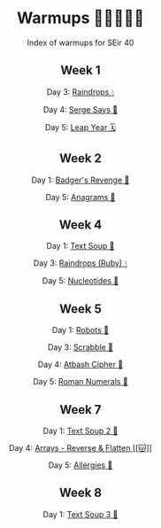 <div align="center">

# Warmups 🏃‍♀️🏃‍♂️💨
Index of warmups for SEir 40

## Week 1
Day 3: [Raindrops 💧](https://github.com/ispzz/sei40-homework/tree/main/warmups/1week/day3_raindrops)

Day 4: [Serge Says 📣](https://github.com/ispzz/sei40-homework/tree/main/warmups/1week/day4_serge_says)

Day 5: [Leap Year 🗓](https://github.com/ispzz/sei40-homework/tree/main/warmups/1week/day5_leap_year)

## Week 2
Day 1: [Badger's Revenge 🦡](https://github.com/ispzz/sei40-homework/tree/main/warmups/2week/day1_badgers_revenge)

Day 5: [Anagrams 🔡](https://github.com/ispzz/sei40-homework/tree/main/warmups/2week)

## Week 4
Day 1: [Text Soup 🍜](https://github.com/ispzz/sei40-homework/tree/main/warmups/4week/day1_text_soup)

Day 3: [Raindrops (Ruby) 💧](https://github.com/ispzz/sei40-homework/tree/main/warmups/4week/day3_raindrops)

Day 5: [Nucleotides 🧬](https://github.com/ispzz/sei40-homework/tree/main/warmups/4week/day5_nucleotides)

## Week 5
Day 1: [Robots 🤖](https://github.com/ispzz/sei40-homework/tree/main/warmups/5week/day1_robots)

Day 3: [Scrabble 🎲](https://github.com/ispzz/sei40-homework/tree/main/warmups/5week/day3_scrabble)

Day 4: [Atbash Cipher 💱](https://github.com/ispzz/sei40-homework/tree/main/warmups/5week/day4_atbash_cipher)

Day 5: [Roman Numerals 🔢](https://github.com/ispzz/sei40-homework/tree/main/warmups/5week/day5_roman_numerals)

## Week 7
Day 1: [Text Soup 2 🍲](https://github.com/ispzz/sei40-homework/tree/main/warmups/7week/day1_text_soup2)

Day 4: [Arrays - Reverse & Flatten [[🐱]]](https://github.com/ispzz/sei40-homework/tree/main/warmups/7week/day4_flatten_reverse_arrays)

Day 5: [Allergies 🤧](https://github.com/ispzz/sei40-homework/tree/main/warmups/7week/day5_allergies)

## Week 8
Day 1: [Text Soup 3 🍲](https://github.com/ispzz/sei40-homework/tree/main/warmups/8week/day1_text_soup3)
</div>